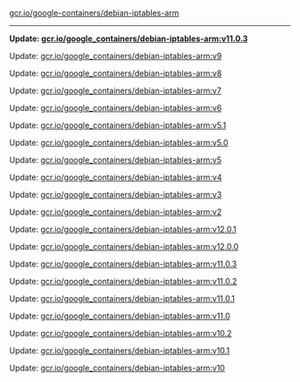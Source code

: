 [gcr.io/google-containers/debian-iptables-arm](https://hub.docker.com/r/cruse/debian-iptables-arm/tags/) 

----
**Update: [gcr.io/google_containers/debian-iptables-arm:v11.0.3](https://hub.docker.com/r/cruse/debian-iptables-arm/tags/)**

Update: [gcr.io/google_containers/debian-iptables-arm:v9](https://hub.docker.com/r/cruse/debian-iptables-arm/tags/)

Update: [gcr.io/google_containers/debian-iptables-arm:v8](https://hub.docker.com/r/cruse/debian-iptables-arm/tags/)

Update: [gcr.io/google_containers/debian-iptables-arm:v7](https://hub.docker.com/r/cruse/debian-iptables-arm/tags/)

Update: [gcr.io/google_containers/debian-iptables-arm:v6](https://hub.docker.com/r/cruse/debian-iptables-arm/tags/)

Update: [gcr.io/google_containers/debian-iptables-arm:v5.1](https://hub.docker.com/r/cruse/debian-iptables-arm/tags/)

Update: [gcr.io/google_containers/debian-iptables-arm:v5.0](https://hub.docker.com/r/cruse/debian-iptables-arm/tags/)

Update: [gcr.io/google_containers/debian-iptables-arm:v5](https://hub.docker.com/r/cruse/debian-iptables-arm/tags/)

Update: [gcr.io/google_containers/debian-iptables-arm:v4](https://hub.docker.com/r/cruse/debian-iptables-arm/tags/)

Update: [gcr.io/google_containers/debian-iptables-arm:v3](https://hub.docker.com/r/cruse/debian-iptables-arm/tags/)

Update: [gcr.io/google_containers/debian-iptables-arm:v2](https://hub.docker.com/r/cruse/debian-iptables-arm/tags/)

Update: [gcr.io/google_containers/debian-iptables-arm:v12.0.1](https://hub.docker.com/r/cruse/debian-iptables-arm/tags/)

Update: [gcr.io/google_containers/debian-iptables-arm:v12.0.0](https://hub.docker.com/r/cruse/debian-iptables-arm/tags/)

Update: [gcr.io/google_containers/debian-iptables-arm:v11.0.3](https://hub.docker.com/r/cruse/debian-iptables-arm/tags/)

Update: [gcr.io/google_containers/debian-iptables-arm:v11.0.2](https://hub.docker.com/r/cruse/debian-iptables-arm/tags/)

Update: [gcr.io/google_containers/debian-iptables-arm:v11.0.1](https://hub.docker.com/r/cruse/debian-iptables-arm/tags/)

Update: [gcr.io/google_containers/debian-iptables-arm:v11.0](https://hub.docker.com/r/cruse/debian-iptables-arm/tags/)

Update: [gcr.io/google_containers/debian-iptables-arm:v10.2](https://hub.docker.com/r/cruse/debian-iptables-arm/tags/)

Update: [gcr.io/google_containers/debian-iptables-arm:v10.1](https://hub.docker.com/r/cruse/debian-iptables-arm/tags/)

Update: [gcr.io/google_containers/debian-iptables-arm:v10](https://hub.docker.com/r/cruse/debian-iptables-arm/tags/)

